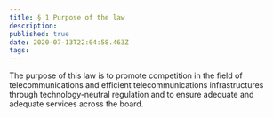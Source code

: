 ```yaml
---
title: § 1 Purpose of the law 
description: 
published: true
date: 2020-07-13T22:04:58.463Z
tags: 
---
```


The purpose of this law is to promote competition in the field of telecommunications and efficient telecommunications infrastructures through technology-neutral regulation and to ensure adequate and adequate services across the board.